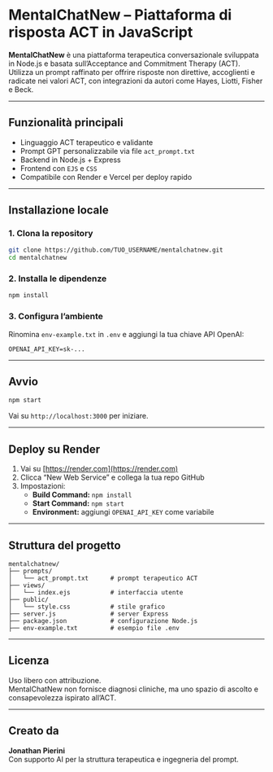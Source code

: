 # MentalChatNew – Piattaforma di risposta ACT in JavaScript

**MentalChatNew** è una piattaforma terapeutica conversazionale sviluppata in Node.js e basata sull’Acceptance and Commitment Therapy (ACT).  
Utilizza un prompt raffinato per offrire risposte non direttive, accoglienti e radicate nei valori ACT, con integrazioni da autori come Hayes, Liotti, Fisher e Beck.

---

## Funzionalità principali

- Linguaggio ACT terapeutico e validante
- Prompt GPT personalizzabile via file `act_prompt.txt`
- Backend in Node.js + Express
- Frontend con `EJS` e `CSS`
- Compatibile con Render e Vercel per deploy rapido

---

## Installazione locale

### 1. Clona la repository

```bash
git clone https://github.com/TUO_USERNAME/mentalchatnew.git
cd mentalchatnew
```

### 2. Installa le dipendenze

```bash
npm install
```

### 3. Configura l’ambiente

Rinomina `env-example.txt` in `.env` e aggiungi la tua chiave API OpenAI:

```
OPENAI_API_KEY=sk-...
```

---

## Avvio

```bash
npm start
```

Vai su `http://localhost:3000` per iniziare.

---

## Deploy su Render

1. Vai su [https://render.com](https://render.com)
2. Clicca “New Web Service” e collega la tua repo GitHub
3. Impostazioni:
   - **Build Command:** `npm install`
   - **Start Command:** `npm start`
   - **Environment:** aggiungi `OPENAI_API_KEY` come variabile

---

## Struttura del progetto

```
mentalchatnew/
├── prompts/
│   └── act_prompt.txt      # prompt terapeutico ACT
├── views/
│   └── index.ejs           # interfaccia utente
├── public/
│   └── style.css           # stile grafico
├── server.js               # server Express
├── package.json            # configurazione Node.js
├── env-example.txt         # esempio file .env
```

---

## Licenza

Uso libero con attribuzione.  
MentalChatNew non fornisce diagnosi cliniche, ma uno spazio di ascolto e consapevolezza ispirato all’ACT.

---

## Creato da

**Jonathan Pierini**  
Con supporto AI per la struttura terapeutica e ingegneria del prompt.
